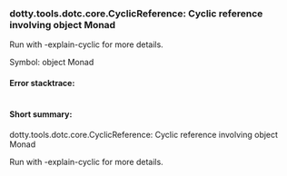 ### dotty.tools.dotc.core.CyclicReference: Cyclic reference involving object Monad

 Run with -explain-cyclic for more details.

Symbol: object Monad

#### Error stacktrace:

```

```
#### Short summary: 

dotty.tools.dotc.core.CyclicReference: Cyclic reference involving object Monad

 Run with -explain-cyclic for more details.